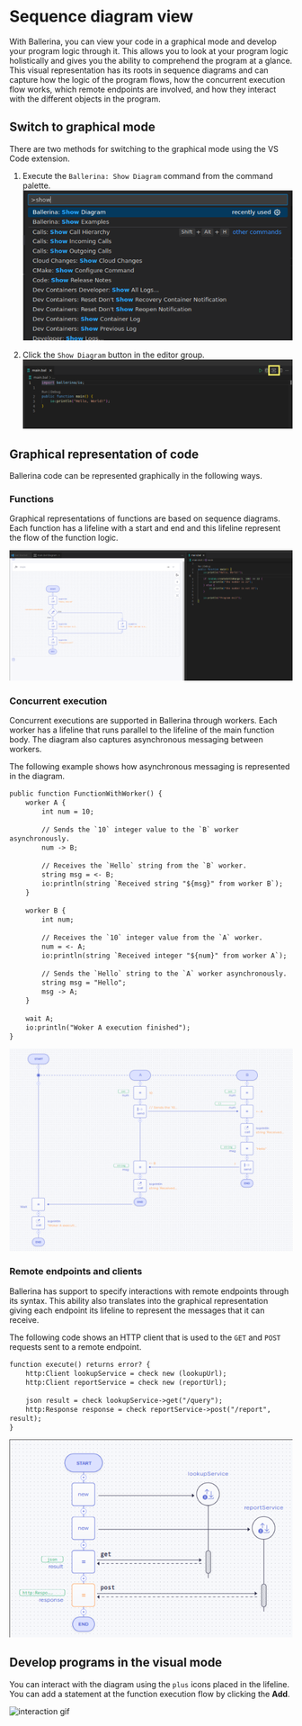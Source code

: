 # Sequence diagram view
With Ballerina, you can view your code in a graphical mode and develop your program logic through it. This
allows you to look at your program logic holistically and gives you the ability to comprehend the program at 
a glance. This visual representation has its roots in sequence diagrams and can capture how the logic of
the program flows, how the concurrent execution flow works, which remote endpoints are involved, and how they interact 
with the different objects in the program.

## Switch to graphical mode
There are two methods for switching to the graphical mode using the VS Code extension.

1. Execute the `Ballerina: Show Diagram` command from the command palette.
    ![command screenshot](../img/show-diagram-command-palette.png)

2. Click the `Show Diagram` button in the editor group.
    ![button screenshot](../img/editor-group-button.png)

## Graphical representation of code

Ballerina code can be represented graphically in the following ways.

### Functions
Graphical representations of functions are based on sequence diagrams. Each function has a lifeline with a start and 
end and this lifeline represent the flow of the function logic. 

![button screenshot](../img/function-sequence-diagram.png)

### Concurrent execution

Concurrent executions are supported in Ballerina through workers. Each worker has a lifeline that runs parallel to 
the lifeline of the main function body. The diagram also captures asynchronous messaging between workers.

The following example shows how asynchronous messaging is represented in the diagram.

```ballerina
public function FunctionWithWorker() {
    worker A {
        int num = 10;

        // Sends the `10` integer value to the `B` worker asynchronously.
        num -> B;

        // Receives the `Hello` string from the `B` worker.
        string msg = <- B;
        io:println(string `Received string "${msg}" from worker B`);
    }

    worker B {
        int num;

        // Receives the `10` integer value from the `A` worker.
        num = <- A;
        io:println(string `Received integer "${num}" from worker A`);

        // Sends the `Hello` string to the `A` worker asynchronously.
        string msg = "Hello";
        msg -> A;
    }

    wait A;
    io:println("Woker A execution finished");
}
```
![worker screenshot](../img/worker_sample.png)

### Remote endpoints and clients

Ballerina has support to specify interactions with remote endpoints through its syntax. This ability also 
translates into the graphical representation giving each endpoint its lifeline to represent the messages that it 
can receive.

The following code shows an HTTP client that is used to the `GET` and `POST` requests sent to a remote endpoint.

```ballerina
function execute() returns error? {
    http:Client lookupService = check new (lookupUrl);
    http:Client reportService = check new (reportUrl);

    json result = check lookupService->get("/query");
    http:Response response = check reportService->post("/report", result);
}
```
![graphical screenshot](../img/client-code-representations.png)

## Develop programs in the visual mode

You can interact with the diagram using the `plus` icons placed in the lifeline. You can add a statement at the 
function execution flow by clicking the **Add**.

![interaction gif](../img/diagram-interaction.gif)

